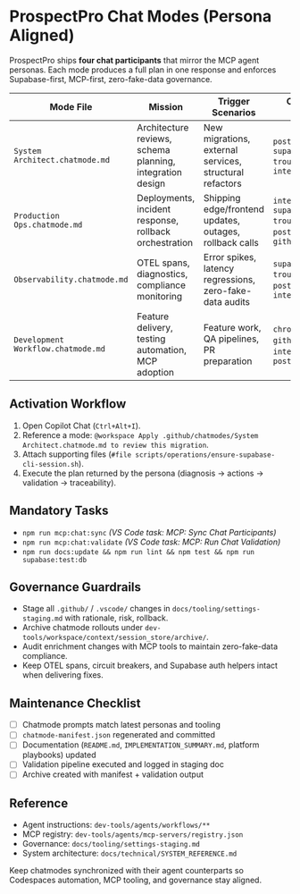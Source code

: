 # ProspectPro Chat Modes (Persona Aligned)

ProspectPro ships **four chat participants** that mirror the MCP agent personas. Each mode produces a full plan in one response and enforces Supabase-first, MCP-first, zero-fake-data governance.

| Mode File                          | Mission                                                   | Trigger Scenarios                                        | Core MCP Servers                                                      |
| ---------------------------------- | --------------------------------------------------------- | -------------------------------------------------------- | --------------------------------------------------------------------- |
| `System Architect.chatmode.md`     | Architecture reviews, schema planning, integration design | New migrations, external services, structural refactors  | `postgresql`, `supabase-troubleshooting`, `integration-hub`           |
| `Production Ops.chatmode.md`       | Deployments, incident response, rollback orchestration    | Shipping edge/frontend updates, outages, rollback calls  | `integration-hub`, `supabase-troubleshooting`, `postgresql`, `github` |
| `Observability.chatmode.md`        | OTEL spans, diagnostics, compliance monitoring            | Error spikes, latency regressions, zero-fake-data audits | `supabase-troubleshooting`, `postgresql`, `integration-hub`           |
| `Development Workflow.chatmode.md` | Feature delivery, testing automation, MCP adoption        | Feature work, QA pipelines, PR preparation               | `chrome-devtools`, `github`, `integration-hub`, `postgresql`          |

## Activation Workflow

1. Open Copilot Chat (`Ctrl+Alt+I`).
2. Reference a mode: `@workspace Apply .github/chatmodes/System Architect.chatmode.md to review this migration`.
3. Attach supporting files (`#file scripts/operations/ensure-supabase-cli-session.sh`).
4. Execute the plan returned by the persona (diagnosis → actions → validation → traceability).

## Mandatory Tasks

- `npm run mcp:chat:sync` _(VS Code task: MCP: Sync Chat Participants)_
- `npm run mcp:chat:validate` _(VS Code task: MCP: Run Chat Validation)_
- `npm run docs:update && npm run lint && npm test && npm run supabase:test:db`

## Governance Guardrails

- Stage all `.github/` / `.vscode/` changes in `docs/tooling/settings-staging.md` with rationale, risk, rollback.
- Archive chatmode rollouts under `dev-tools/workspace/context/session_store/archive/`.
- Audit enrichment changes with MCP tools to maintain zero-fake-data compliance.
- Keep OTEL spans, circuit breakers, and Supabase auth helpers intact when delivering fixes.

## Maintenance Checklist

- [ ] Chatmode prompts match latest personas and tooling
- [ ] `chatmode-manifest.json` regenerated and committed
- [ ] Documentation (`README.md`, `IMPLEMENTATION_SUMMARY.md`, platform playbooks) updated
- [ ] Validation pipeline executed and logged in staging doc
- [ ] Archive created with manifest + validation output

## Reference

- Agent instructions: `dev-tools/agents/workflows/**`
- MCP registry: `dev-tools/agents/mcp-servers/registry.json`
- Governance: `docs/tooling/settings-staging.md`
- System architecture: `docs/technical/SYSTEM_REFERENCE.md`

Keep chatmodes synchronized with their agent counterparts so Codespaces automation, MCP tooling, and governance stay aligned.
